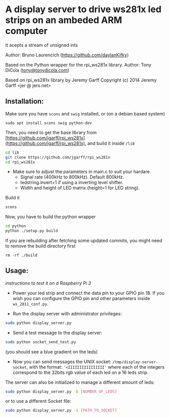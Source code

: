 # A display server to drive ws281x led strips on an ambeded ARM computer

It acepts a stream of unsigned ints

Author: Bruno Laurencich (https://github.com/daylanKifky)

Based on the Python wrapper for the rpi_ws281x library.
Author: Tony DiCola (tony@tonydicola.com)

Based on rpi_ws281x library by Jeremy Garff
Copyright (c) 2014 Jeremy Garff <jer @ jers.net>

## Installation:

Make sure you have `scons` and `swig` installed, or (on a debian based system)

```
sudo apt install scons swig python-dev
```


Then, you need to get the base library from [https://github.com/jgarff/rpi_ws281x](https://github.com/jgarff/rpi_ws281x), and build it inside `/lib`

```bash
cd lib
git clone https://github.com/jgarff/rpi_ws281x
cd rpi_ws281x
```
- Make sure to adjust the parameters in main.c to suit your hardare.
  - Signal rate (400kHz to 800kHz).  Default 800kHz.
  - ledstring.invert=1 if using a inverting level shifter.
  - Width and height of LED matrix (height=1 for LED string).

Build it
```bash
scons

```

Now, you have to build the python wrapper

```bash
cd python
python ./setup.py build

```

If you are rebuilding after fetching some updated commits, you might need to remove the build directory first

```
rm -rf ./build
```


## Usage:
_instructions to test it on a Raspberry Pi 3_

- Power your led strip and connect the data pin to your GPIO pin 18. If you wish you can configure the GPIO pin and other parameters inside `ws_2811_conf.py`.

- Run the display server with administrator privileges:

```bash
sudo python display_server.py
``` 

- Send a test message to the display server:

```bash
sudo python socket_send_test.py

```
(you should see a blue gradient on the leds)


- Now you can send messages the UNIX socket: `/tmp/display-server-socket`, with the format: `'<IIIIIIIIIIIIIIII'` where each of the integers correspond to the 32bits rgb value of each led on a 16 leds strip. 

The server can also be initialized to manage a different amount of leds:

```bash
sudo python display_server.py -b [NUMBER_OF_LEDS]
```

or to use a different Socket file:

```bash
sudo python display_server.py -s [PATH_TO_SOCKET]
```